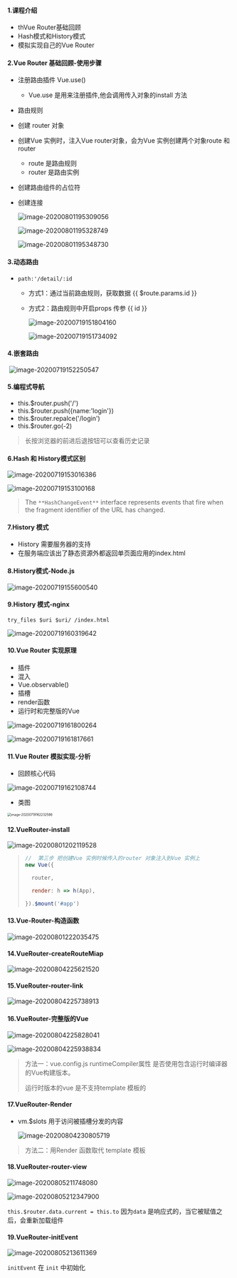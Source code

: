 #### 1.课程介绍

- thVue Router基础回顾
- Hash模式和History模式
- 模拟实现自己的Vue Router

#### 2.Vue Router 基础回顾-使用步骤

- 注册路由插件 Vue.use()  
  
  - Vue.use 是用来注册插件,他会调用传入对象的install 方法
  
- 路由规则

- 创建 router 对象

- 创建Vue 实例时，注入Vue router对象，会为Vue 实例创建两个对象route 和 router
  - route 是路由规则
  - router 是路由实例
  
- 创建路由组件的占位符

- 创建连接

  ![image-20200801195309056](../../image/image-20200801195309056.png)

  ![image-20200801195328749](../../image/image-20200801195328749.png)

  ![image-20200801195348730](../../image/image-20200801195348730.png)

#### 3.动态路由

- `path:'/detail/:id`

  - 方式1：通过当前路由规则，获取数据 {{   $route.params.id  }}

  - 方式2：路由规则中开启props 传参 {{ id }}

    ![image-20200719151804160](../../image/image-20200719151804160.png)

    ![image-20200719151734092](../../image/image-20200719151734092.png)

#### 4.嵌套路由

​	![image-20200719152250547](../../image/image-20200719152250547.png)

#### 5.编程式导航

- this.$router.push('/')
- this.$router.push({name:'login'})
- this.$router.repalce('/login')
- this.$router.go(-2)

>长按浏览器的前进后退按钮可以查看历史记录

#### 6.Hash 和 History模式区别

![image-20200719153016386](../../image/image-20200719153016386.png)



![image-20200719153100168](../../image/image-20200719153100168.png)

> The `**HashChangeEvent**` interface represents events that fire when the fragment identifier of the URL has changed.

#### 7.History 模式

- History 需要服务器的支持
- 在服务端应该出了静态资源外都返回单页面应用的index.html

#### 8.History模式-Node.js

![image-20200719155600540](../../image/image-20200719155600540.png)

#### 9.History 模式-nginx 

`try_files $uri $uri/ /index.html`

![image-20200719160319642](../../image/image-20200719160319642.png)

#### 10.Vue Router 实现原理

- 插件
- 混入
- Vue.observable()
- 插槽
- render函数
- 运行时和完整版的Vue

![image-20200719161800264](../../image/image-20200719161800264.png)

![image-20200719161817661](../../image/image-20200719161817661.png)

#### 11.Vue Router 模拟实现-分析

- 回顾核心代码

![image-20200719162108744](../../image/image-20200719162108744.png)

- 类图

<img src="../../image/image-20200719162232586.png" alt="image-20200719162232586" style="zoom:50%;" />

#### 12.VueRouter-install

![image-20200801202119528](../../image/image-20200801202119528.png)

> ```javascript
> //  第三步 把创建Vue 实例时候传入的router 对象注入到Vue 实例上
> new Vue({
> 
>   router,
> 
>   render: h => h(App),
> 
> }).$mount('#app')
> ```

#### 13.Vue-Router-构造函数

![image-20200801222035475](../../image/image-20200801222035475.png)

#### 14.VueRouter-createRouteMiap

![image-20200804225621520](../../image/image-20200804225621520.png)

#### 15.VueRouter-router-link

![image-20200804225738913](../../image/image-20200804225738913.png)

#### 16.VueRouter-完整版的Vue

![image-20200804225828041](../../image/image-20200804225828041.png)

![image-20200804225938834](../../image/image-20200804225938834.png)

> 方法一：vue.config.js runtimeCompiler属性 是否使用包含运行时编译器的Vue构建版本。
>
> 运行时版本的vue 是不支持template 模板的

#### 17.VueRouter-Render

- vm.$slots 用于访问被插槽分发的内容

  ![image-20200804230805719](../../image/image-20200804230805719.png)

> 方法二：用Render 函数取代 template 模板

#### 18.VueRouter-router-view

![image-20200805211748080](../../image/image-20200805211748080.png)

![image-20200805212347900](../../image/image-20200805212347900.png)

`this.$router.data.current = this.to` 因为`data` 是响应式的，当它被赋值之后，会重新加载组件

#### 19.VueRouter-initEvent

![image-20200805213611369](../../image/image-20200805213611369.png)

`initEvent` 在 `init` 中初始化